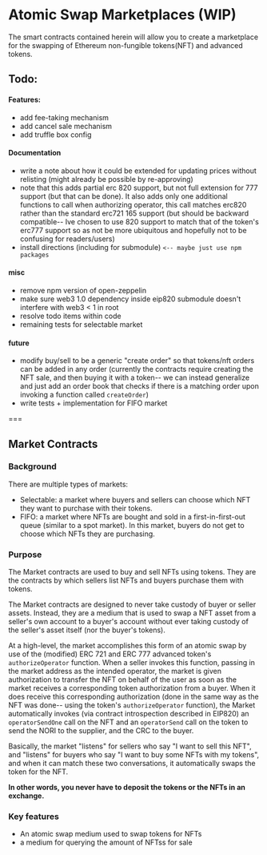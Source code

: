# Atomic Swap Marketplaces (WIP)

The smart contracts contained herein will allow you to create a marketplace for the swapping of Ethereum non-fungible tokens(NFT) and advanced tokens.

## Todo:

#### Features:

- add fee-taking mechanism
- add cancel sale mechanism
- add truffle box config

#### Documentation

- write a note about how it could be extended for updating prices without relisting (might already be possible by re-approving)
- note that this adds partial erc 820 support, but not full extension for 777 support (but that can be done). It also adds only one additional functions to call when authorizing operator, this call matches erc820 rather than the standard erc721 165 support (but should be backward compatible-- Ive chosen to use 820 support to match that of the token's erc777 support so as not be more ubiquitous and hopefully not to be confusing for readers/users)
- install directions (including for submodule) `<-- maybe just use npm packages`

#### misc

- remove npm version of open-zeppelin
- make sure web3 1.0 dependency inside eip820 submodule doesn't interfere with web3 < 1 in root
- resolve todo items within code
- remaining tests for selectable market

#### future

- modify buy/sell to be a generic "create order" so that tokens/nft orders can be added in any order (currently the contracts require creating the NFT sale, and then buying it with a token-- we can instead generalize and just add an order book that checks if there is a matching order upon invoking a function called `createOrder`)
- write tests + implementation for FIFO market

===

## Market Contracts

### Background

There are multiple types of markets:

- Selectable: a market where buyers and sellers can choose which NFT they want to purchase with their tokens.
- FIFO: a market where NFTs are bought and sold in a first-in-first-out queue (similar to a spot market). In this market, buyers do not get to choose which NFTs they are purchasing.

### Purpose

The Market contracts are used to buy and sell NFTs using tokens. They are the contracts by which sellers list NFTs and buyers purchase them with tokens.

The Market contracts are designed to never take custody of buyer or seller assets. Instead, they are a medium that is used to swap a NFT asset from a seller's own account to a buyer's account without ever taking custody of the seller's asset itself (nor the buyer's tokens).

At a high-level, the market accomplishes this form of an atomic swap by use of the (modified) ERC 721 and ERC 777 advanced token's `authorizeOperator` function. When a seller invokes this function, passing in the market address as the intended operator, the market is given authorization to transfer the NFT on behalf of the user as soon as the market receives a corresponding token authorization from a buyer. When it does receive this corresponding authorization (done in the same way as the NFT was done-- using the token's `authorizeOperator` function), the Market automatically invokes (via contract introspection described in EIP820) an `operatorSendOne` call on the NFT and an `operatorSend` call on the token to send the NORI to the supplier, and the CRC to the buyer.

Basically, the market "listens" for sellers who say "I want to sell this NFT", and "listens" for buyers who say "I want to buy some NFTs with my tokens", and when it can match these two conversations, it automatically swaps the token for the NFT.

**In other words, you never have to deposit the tokens or the NFTs in an exchange.**

### Key features

- An atomic swap medium used to swap tokens for NFTs
- a medium for querying the amount of NFTss for sale
